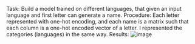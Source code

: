 Task:
Build a model trained on different languages, that given an input language and first letter 
can generate a name.
Procedure:
Each letter  represented with one-hot encoding, and each name is a matrix such that each column 
is a one-hot encoded vector of a letter. 
I represented the categories (languages) in the same way.
Results:
![image](https://user-images.githubusercontent.com/81694762/222188746-5c24f35a-0ae6-4b06-ac59-54e14221eaca.png)

